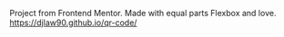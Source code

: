 Project from Frontend Mentor. Made with equal parts Flexbox and love.
https://djlaw90.github.io/qr-code/
